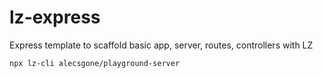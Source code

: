 # lz-express
Express template to scaffold basic app, server, routes, controllers with LZ

```sh
npx lz-cli alecsgone/playground-server
```
